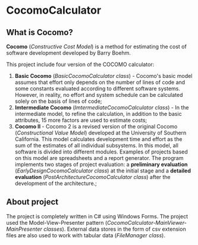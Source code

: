 # CocomoCalculator
## What is Cocomo?

**Cocomo** (_Constructive Cost Model_) is a method for estimating the cost of software development developed by Barry Boehm.

This project include four version of the COCOMO calculator:
  1. **Basic Cocomo** (_BasicCocomoCalculator class_) - Cocomo's basic model assumes that effort only depends on the number of lines of code and some constants evaluated according to different software systems. However, in reality, no effort and system schedule can be calculated solely on the basis of lines of code;
  2. **Imtermediate Cocomo** (_ImtermediateCocomoCalculator class_) - In the intermediate model, to refine the calculation, in addition to the basic attributes, 15 more factors are used to estimate costs;
  3. **Cocomo II** - Cocomo 2 is a revised version of the original Cocomo (_Constructional Value Model_) developed at the University of Southern California. This model calculates development time and effort as the sum of the estimates of all individual subsystems. In this model, all software is divided into different modules. Examples of projects based on this model are spreadsheets and a report generator. The program implements two stages of project evaluation: a **preliminary evaluation** (_EarlyDesignCocomoCalculator class_) at the initial stage and a **detailed evaluation** (_PostArchitectureCocomoCalculator class_) after the development of the architecture.;

## About project
The project is completely written in C# using Windows Forms. The project used the Model-View-Presenter pattern (_CocomoCalculator-MainViewer-MainPresenter classes_). External data stores in the form of csv extension files are also used to work with tabular data (_FileManager class_).
